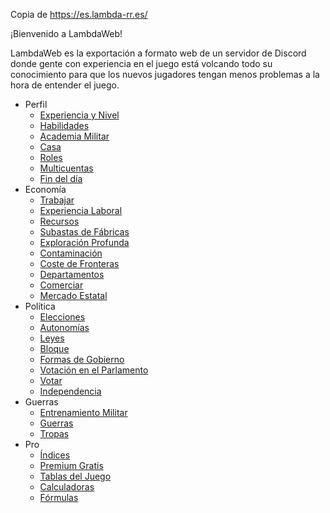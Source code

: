 Copia de https://es.lambda-rr.es/

¡Bienvenido a LambdaWeb!

LambdaWeb es la exportación a formato web de un servidor de Discord donde gente con experiencia en el juego está volcando todo su conocimiento para que los nuevos jugadores tengan menos problemas a la hora de entender el juego.

* Perfil
    * [Experiencia y Nivel](https://github.com/pbl0/lambda-rr/wiki/Experiencia-y-Nivel)
    * [Habilidades](https://github.com/pbl0/lambda-rr/wiki/Habilidades)
    * [Academia Militar](https://github.com/pbl0/lambda-rr/wiki/Academia-Militar)
    * [Casa](https://github.com/pbl0/lambda-rr/wiki/Casa)
    * [Roles](https://github.com/pbl0/lambda-rr/wiki/Roles)
    * [Multicuentas](https://github.com/pbl0/lambda-rr/wiki/Multicuentas)
    * [Fin del día](https://github.com/pbl0/lambda-rr/wiki/Fin-del-D%C3%ADa)
* Economía
    * [Trabajar](https://github.com/pbl0/lambda-rr/wiki/Trabajar)
    * [Experiencia Laboral](https://github.com/pbl0/lambda-rr/wiki/Experiencia-Laboral)
    * [Recursos](https://github.com/pbl0/lambda-rr/wiki/Recursos)
    * [Subastas de Fábricas](https://github.com/pbl0/lambda-rr/wiki/Subastas-de-F%C3%A1bricas)
    * [Exploración Profunda](https://github.com/pbl0/lambda-rr/wiki/Exploraci%C3%B3n-Profunda)
    * [Contaminación](https://github.com/pbl0/lambda-rr/wiki/Contaminaci%C3%B3n)
    * [Coste de Fronteras](https://github.com/pbl0/lambda-rr/wiki/Coste-de-Fronteras)
    * [Departamentos](https://github.com/pbl0/lambda-rr/wiki/Departamentos)
    * [Comerciar](https://github.com/pbl0/lambda-rr/wiki/Comerciar)
    * [Mercado Estatal](https://github.com/pbl0/lambda-rr/wiki/Mercado-Estatal)
* Política
    * [Elecciones](https://github.com/pbl0/lambda-rr/wiki/Elecciones)
    * [Autonomías](https://github.com/pbl0/lambda-rr/wiki/Autonom%C3%ADas)
    * [Leyes](https://github.com/pbl0/lambda-rr/wiki/Leyes)
    * [Bloque](https://github.com/pbl0/lambda-rr/wiki/Bloque)
    * [Formas de Gobierno](https://github.com/pbl0/lambda-rr/wiki/Formas-de-gobierno)
    * [Votación en el Parlamento](https://github.com/pbl0/lambda-rr/wiki/Votaci%C3%B3n-en-el-Parlamento)
    * [Votar](https://github.com/pbl0/lambda-rr/wiki/Votar)
    * [Independencia](https://github.com/pbl0/lambda-rr/wiki/Independencia)
* Guerras
    * [Entrenamiento Militar](https://github.com/pbl0/lambda-rr/wiki/Entrenamiento-Militar)
    * [Guerras](https://github.com/pbl0/lambda-rr/wiki/Guerras)
    * [Tropas](https://github.com/pbl0/lambda-rr/wiki/Tropas)
* Pro
    * [Índices](https://github.com/pbl0/lambda-rr/wiki/Indices)
    * [Premium Gratis](https://github.com/pbl0/lambda-rr/wiki/Premium-gratis)
    * [Tablas del Juego](https://github.com/pbl0/lambda-rr/wiki/Tablas-del-juego)
    * [Calculadoras](https://github.com/pbl0/lambda-rr/wiki/Calculadoras)
    * [Fórmulas](https://github.com/pbl0/lambda-rr/wiki/F%C3%B3rmulas)